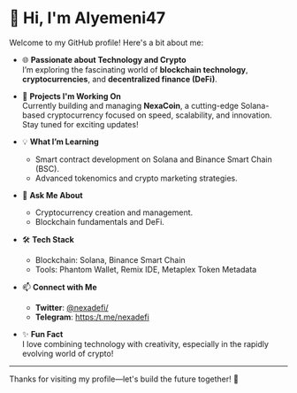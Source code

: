 # 👋 Hi, I'm Alyemeni47

Welcome to my GitHub profile! Here's a bit about me:

- 🌐 **Passionate about Technology and Crypto**  
  I’m exploring the fascinating world of **blockchain technology**, **cryptocurrencies**, and **decentralized finance (DeFi)**.

- 🔧 **Projects I'm Working On**  
  Currently building and managing **NexaCoin**, a cutting-edge Solana-based cryptocurrency focused on speed, scalability, and innovation. Stay tuned for exciting updates!

- 💡 **What I’m Learning**  
  - Smart contract development on Solana and Binance Smart Chain (BSC).  
  - Advanced tokenomics and crypto marketing strategies.  

- 💬 **Ask Me About**  
  - Cryptocurrency creation and management.  
  - Blockchain fundamentals and DeFi.  

- 🛠️ **Tech Stack**  
  - Blockchain: Solana, Binance Smart Chain  
  - Tools: Phantom Wallet, Remix IDE, Metaplex Token Metadata  

- 📫 **Connect with Me**  
  - **Twitter**: [@nexadefi/](#)  
  - **Telegram**: [https:/t.me/nexadefi](#)  

- ✨ **Fun Fact**  
  I love combining technology with creativity, especially in the rapidly evolving world of crypto!

---

Thanks for visiting my profile—let's build the future together! 🚀
